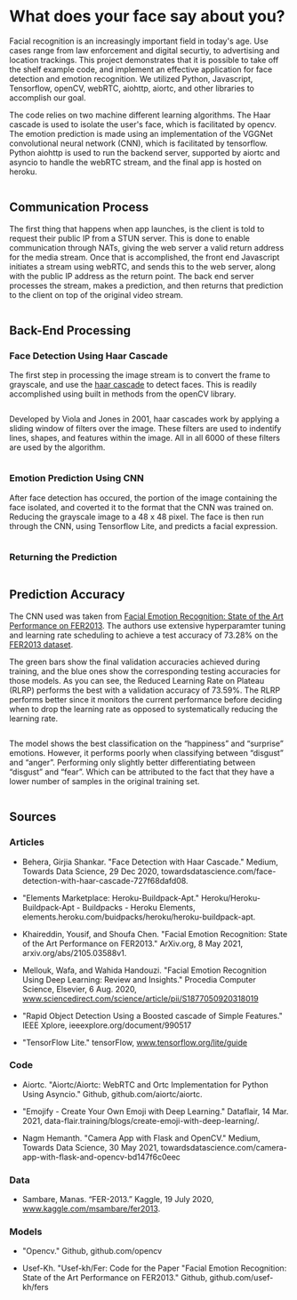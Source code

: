# What does your face say about you?
Facial recognition is an increasingly important field in today's age. Use cases range from law enforcement and digital securtiy, to advertising and location trackings. This project demonstrates that it is possible to take off the shelf example code, and implement an effective application for face detection and emotion recognition. We utilized Python, Javascript, Tensorflow, openCV, webRTC, aiohttp, aiortc, and other libraries to accomplish our goal.

The code relies on two machine different learning algorithms. The Haar cascade is used to isolate the user's face, which is facilitated by opencv. The emotion prediction is made using an implementation of the VGGNet convolutional neural network (CNN), which is facilitated by tensorflow. Python aiohttp is used to run the backend server, supported by aiortc and asyncio to handle the webRTC stream, and the final app is hosted on heroku. 

[<img src="">]()

## Communication Process

The first thing that happens when app launches, is the client is told to request their public IP from a STUN server. This is done to  enable communication through NATs, giving the web server a valid return address for the media stream.  Once that is accomplished, the front end Javascript initiates a stream using webRTC, and sends this to the web server, along with the public IP address as the return point. The back end server processes the stream, makes a prediction, and then returns that prediction to the client on top of the original video stream.

[<img src="">]()

## Back-End Processing
### Face Detection Using Haar Cascade
The first step in processing the image stream is to convert the frame to grayscale, and use the [haar cascade]() to detect faces. This is readily accomplished using built in methods from the openCV library.

[<img src="">]()

 Developed by Viola and Jones in 2001, haar cascades work by applying a sliding window of filters over the image. These filters are used to indentify lines, shapes, and features within the image. All in all 6000 of these filters are used by the algorithm.

[<img src="">]()

### Emotion Prediction Using CNN
After face detection has occured, the portion of the image containing the face isolated, and coverted it to the format that the CNN was trained on. Reducing the grayscale image to  a 48 x 48 pixel. The face is then run through the CNN, using Tensorflow Lite, and predicts a facial expression.

[<img src="">]()

### Returning the Prediction

[<img src="">]()

## Prediction Accuracy
The CNN used was taken from [Facial Emotion Recognition: State of the Art Performance on FER2013](). The authors use extensive hyperparamter tuning and learning rate scheduling to achieve a test accuracy of 73.28% on the [FER2013 dataset]().

The green bars show the final validation accuracies achieved during training, and the blue ones show the corresponding testing accuracies for those models. As you can see, the Reduced Learning Rate on Plateau (RLRP) performs the best with a validation accuracy of 73.59%.  The RLRP performs better since it monitors the current performance before deciding when to drop the learning rate as opposed to systematically reducing the learning rate. 

[<img src="">]()

The model shows the best classification on the “happiness” and “surprise” emotions.  However, it performs poorly when classifying between “disgust” and “anger”.  Performing only slightly better differentiating between “disgust” and “fear”.  Which can be attributed to the fact that they have a lower number of samples in the original training set. 

[<img src="">]()


## Sources
### Articles
- Behera, Girjia Shankar. "Face Detection with Haar Cascade." Medium, Towards Data Science, 29 Dec 2020, towardsdatascience.com/face-detection-with-haar-cascade-727f68dafd08.

- "Elements Marketplace: Heroku-Buildpack-Apt." Heroku/Heroku-Buildpack-Apt - Buildpacks - Heroku Elements, elements.heroku.com/buidpacks/heroku/heroku-buildpack-apt.

- Khaireddin, Yousif, and Shoufa Chen. "Facial Emotion Recognition: State of the Art Performance on FER2013." ArXiv.org, 8 May 2021, arxiv.org/abs/2105.03588v1.

- Mellouk, Wafa, and Wahida Handouzi. "Facial Emotion Recognition Using Deep Learning: Review and Insights." Procedia Computer Science, Elsevier, 6 Aug. 2020, www.sciencedirect.com/science/article/pii/S1877050920318019

- "Rapid Object Detection Using a Boosted cascade of Simple Features." IEEE Xplore, ieeexplore.org/document/990517

- "TensorFlow Lite." tensorFlow, www.tensorflow.org/lite/guide

### Code
- Aiortc. "Aiortc/Aiortc: WebRTC and Ortc Implementation for Python Using Asyncio." Github, github.com/aiortc/aiortc.

- "Emojify - Create Your Own Emoji with Deep Learning." Dataflair, 14 Mar. 2021, data-flair.training/blogs/create-emoji-with-deep-learning/.

- Nagm Hemanth. "Camera App with Flask and OpenCV." Medium, Towards Data Science, 30 May 2021, towardsdatascience.com/camera-app-with-flask-and-opencv-bd147f6c0eec


### Data
- Sambare, Manas. “FER-2013.” Kaggle, 19 July 2020, www.kaggle.com/msambare/fer2013. 

### Models
- "Opencv." Github, github.com/opencv

- Usef-Kh. "Usef-kh/Fer: Code for the Paper "Facial Emotion Recognition: State of the Art Performance on FER2013." Github, github.com/usef-kh/fers

